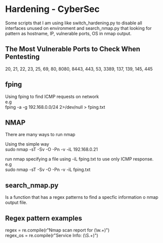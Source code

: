 # Hardening - CyberSec

Some scripts that I am using like switch_hardening.py to disable all interfaces unused on environment and search_nmap.py that looking for pattern as hostname, IP, vulnerable ports, OS in nmap output.

## The Most Vulnerable Ports to Check When Pentesting
20, 21, 22, 23, 25, 69, 80, 8080, 8443, 443, 53, 3389, 137, 139, 145, 445</br>

## fping
Using fping to find ICMP requests on network</br>
e.g</br>
fping -a -g 192.168.0.0/24 2>/dev/null > fping.txt

## NMAP
There are many ways to run nmap

Using the simple way</br>
sudo nmap -sT -Sv -O -Pn -v -iL 192.168.0.21

run nmap specifying a file using -iL fping.txt to use only ICMP response.</br>
e.g</br>
sudo nmap -sT -Sv -O -Pn -v -iL fping.txt

## search_nmap.py
Is a function that has a regex patterns to find a specfic information o nmap output file.

## Regex pattern examples
regex = re.compile(r"Nmap scan report for (\w.+)")</br>
regex_os = re.compile(r"Service Info: (\S.+)")
